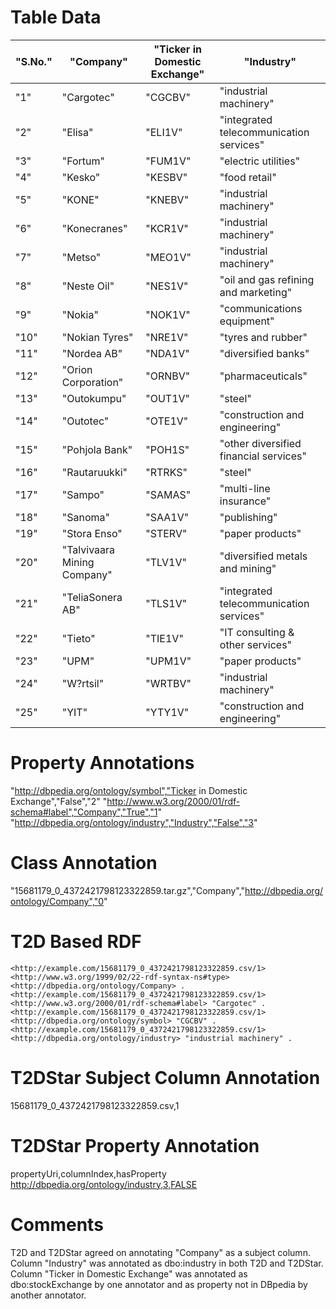 # Table Data

| "S.No." | "Company"                   | "Ticker in Domestic Exchange" | "Industry"                              |
|---------|-----------------------------|-------------------------------|-----------------------------------------|
| "1"     | "Cargotec"                  | "CGCBV"                       | "industrial machinery"                  |
| "2"     | "Elisa"                     | "ELI1V"                       | "integrated telecommunication services" |
| "3"     | "Fortum"                    | "FUM1V"                       | "electric utilities"                    |
| "4"     | "Kesko"                     | "KESBV"                       | "food retail"                           |
| "5"     | "KONE"                      | "KNEBV"                       | "industrial machinery"                  |
| "6"     | "Konecranes"                | "KCR1V"                       | "industrial machinery"                  |
| "7"     | "Metso"                     | "MEO1V"                       | "industrial machinery"                  |
| "8"     | "Neste Oil"                 | "NES1V"                       | "oil and gas refining and marketing"    |
| "9"     | "Nokia"                     | "NOK1V"                       | "communications equipment"              |
| "10"    | "Nokian Tyres"              | "NRE1V"                       | "tyres and rubber"                      |
| "11"    | "Nordea AB"                 | "NDA1V"                       | "diversified banks"                     |
| "12"    | "Orion Corporation"         | "ORNBV"                       | "pharmaceuticals"                       |
| "13"    | "Outokumpu"                 | "OUT1V"                       | "steel"                                 |
| "14"    | "Outotec"                   | "OTE1V"                       | "construction and engineering"          |
| "15"    | "Pohjola Bank"              | "POH1S"                       | "other diversified financial services"  |
| "16"    | "Rautaruukki"               | "RTRKS"                       | "steel"                                 |
| "17"    | "Sampo"                     | "SAMAS"                       | "multi-line insurance"                  |
| "18"    | "Sanoma"                    | "SAA1V"                       | "publishing"                            |
| "19"    | "Stora Enso"                | "STERV"                       | "paper products"                        |
| "20"    | "Talvivaara Mining Company" | "TLV1V"                       | "diversified metals and mining"         |
| "21"    | "TeliaSonera AB"            | "TLS1V"                       | "integrated telecommunication services" |
| "22"    | "Tieto"                     | "TIE1V"                       | "IT consulting & other services"        |
| "23"    | "UPM"                       | "UPM1V"                       | "paper products"                        |
| "24"    | "W?rtsil"                   | "WRTBV"                       | "industrial machinery"                  |
| "25"    | "YIT"                       | "YTY1V"                       | "construction and engineering"          |

# Property Annotations

"http://dbpedia.org/ontology/symbol","Ticker in Domestic Exchange","False","2"
"http://www.w3.org/2000/01/rdf-schema#label","Company","True","1"
"http://dbpedia.org/ontology/industry","Industry","False","3"

# Class Annotation

"15681179_0_4372421798123322859.tar.gz","Company","http://dbpedia.org/ontology/Company","0"

# T2D Based RDF

```
<http://example.com/15681179_0_4372421798123322859.csv/1> <http://www.w3.org/1999/02/22-rdf-syntax-ns#type> <http://dbpedia.org/ontology/Company> .
<http://example.com/15681179_0_4372421798123322859.csv/1> <http://www.w3.org/2000/01/rdf-schema#label> "Cargotec" .
<http://example.com/15681179_0_4372421798123322859.csv/1> <http://dbpedia.org/ontology/symbol> "CGCBV" .
<http://example.com/15681179_0_4372421798123322859.csv/1> <http://dbpedia.org/ontology/industry> "industrial machinery" .
```

# T2DStar Subject Column Annotation

15681179_0_4372421798123322859.csv,1

# T2DStar Property Annotation

propertyUri,columnIndex,hasProperty
http://dbpedia.org/ontology/industry,3,FALSE

# Comments

T2D and T2DStar agreed on annotating "Company" as a subject column.
Column "Industry" was annotated as dbo:industry in both T2D and T2DStar.
Column "Ticker in Domestic Exchange" was annotated as dbo:stockExchange by one annotator and as property not in DBpedia by another annotator.

